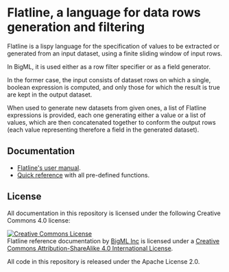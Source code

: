# Flatline, a language for data rows generation and filtering

Flatline is a lispy language for the specification of values to be
extracted or generated from an input dataset, using a finite sliding
window of input rows.

In BigML, it is used either as a row filter specifier or as a field
generator.

In the former case, the input consists of dataset rows on which a
single, boolean expression is computed, and only those for which the
result is true are kept in the output dataset.

When used to generate new datasets from given ones, a list of Flatline
expressions is provided, each one generating either a value or a list
of values, which are then concatenated together to conform the output
rows (each value representing therefore a field in the generated
dataset).

## Documentation

  - [Flatline's user manual](user-manual.md).
  - [Quick reference](quick-reference.md) with all pre-defined
    functions.


## License

All documentation in this repository is licensed under the following Creative
Commons 4.0 license:

<a rel="license" href="http://creativecommons.org/licenses/by-sa/4.0/"><img alt="Creative Commons License" style="border-width:0" src="http://i.creativecommons.org/l/by-sa/4.0/88x31.png" /></a><br /><span xmlns:dct="http://purl.org/dc/terms/" property="dct:title">Flatline reference documentation</span> by <a xmlns:cc="http://creativecommons.org/ns#" href="https://bigml.com" property="cc:attributionName" rel="cc:attributionURL">BigML Inc</a> is licensed under a <a rel="license" href="http://creativecommons.org/licenses/by-sa/4.0/">Creative Commons Attribution-ShareAlike 4.0 International License</a>.

All code in this repository is released under the Apache License 2.0.
